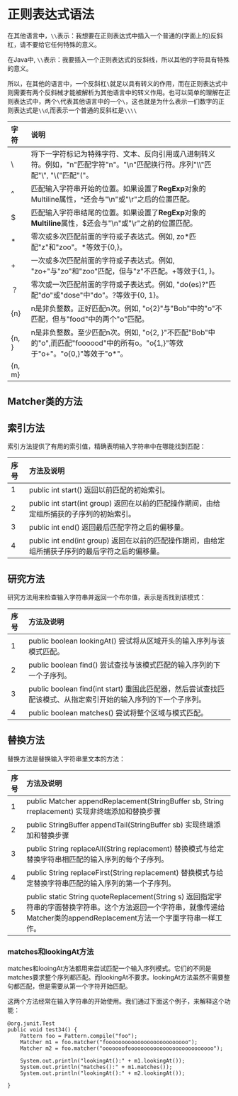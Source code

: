 # 正则表达式语法

在其他语言中，`\\`表示：我想要在正则表达式中插入一个普通的\(字面上的\)反斜杠，请不要给它任何特殊的意义。

在Java中, `\\`表示：我要插入一个正则表达式的反斜线，所以其他的字符具有特殊的意义。

所以，在其他的语言中，一个反斜杠`\`就足以具有转义的作用，而在正则表达式中则需要有两个反斜械才能被解析为其他语言中的转义作用。也可以简单的理解在正则表达式中，两个`\`代表其他语言中的一个`\`，这也就是为什么表示一们数字的正则表达式是`\\d`,而表示一个普通的反斜杠是`\\\\`

| 字符 | 说明 |
| :--- | :--- |
| \ | 将下一字符标记为特殊字符、文本、反向引用或八进制转义符。例如，"n"匹配字符"n"。"\n"匹配换行符。序列"\\\\"匹配"\\", "\\\("匹配"\("。 |
| ^ | 匹配输入字符串开始的位置。如果设置了**RegExp**对象的Multiline属性，^还会与"\n"或"\r"之后的位置匹配。 |
| $ | 匹配输入字符串结尾的位置。如果设置了**RegExp**对象的**Multiline**属性，$还会与"\n"或"\r"之前的位置匹配。 |
| \* | 零次或多次匹配前面的字符或子表达式。例如, zo\*匹配"z"和"zoo"。\*等效于{0,}。 |
| + | 一次或多次匹配前面的字符或子表达式。例如, "zo+"与"zo"和"zoo"匹配，但与"z"不匹配。+等效于{1, }。 |
| ？ | 零次或一次匹配前面的字符或子表达式。例如, "do\(es\)?"匹配"do"或"dose"中"do"。?等效于{0, 1}。 |
| {n} | n是非负整数。正好匹配n次。例如, "o{2}"与"Bob"中的"o"不匹配，但与"food"中的两个"o"匹配。 |
| {n, } | n是非负整数。至少匹配n次。例如, "o{2, }"不匹配"Bob"中的"o",而匹配"foooood"中的所有o。"o{1,}"等效于"o+"。"o{0,}"等效于"o\*"。 |
| {n, m} |  |



## Matcher类的方法

## 索引方法

索引方法提供了有用的索引值，精确表明输入字符串中在哪能找到匹配：

| 序号 | 方法及说明 |
| :--- | :--- |
| 1 | public int start\(\) 返回以前匹配的初始索引。 |
| 2 | public int start\(int group\) 返回在以前的匹配操作期间，由给定组所捕获的子序列的初始索引。 |
| 3 | public int end\(\) 返回最后匹配字符之后的偏移量。 |
| 4 | public int end\(int group\) 返回在以前的匹配操作期间，由给定组所捕获子序列的最后字符之后的偏移量。 |



## 研究方法

研究方法用来检查输入字符串并返回一个布尔值，表示是否找到该模式：

| 序号 | 方法及说明 |
| :--- | :--- |
| 1 | public boolean lookingAt\(\) 尝试将从区域开头的输入序列与该模式匹配。 |
| 2 | public boolean find\(\) 尝试查找与该模式匹配的输入序列的下一个子序列。 |
| 3 | public boolean find\(int start\) 重围此匹配器，然后尝试查找匹配该模式、从指定索引开始的输入序列的下一个子序列。 |
| 4 | public boolean matches\(\) 尝试将整个区域与模式匹配。 |



## 替换方法

替换方法是替换输入字符串里文本的方法：

| 序号 | 方法及说明 |
| :--- | :--- |
| 1 | public Matcher appendReplacement\(StringBuffer sb, String rreplacement\) 实现非终端添加和替换步骤 |
| 2 | public StringBuffer appendTail\(StringBuffer sb\) 实现终端添加和替换步骤 |
| 3 | public String replaceAll\(String replacement\) 替换模式与给定替换字符串相匹配的输入序列的每个子序列。 |
| 4 | public String replaceFirst\(String replacement\) 替换模式与给定替换字符串匹配的输入序列的第一个子序列。 |
| 5 | public static String quoteReplacement\(String s\) 返回指定字符串的字面替换字符串。这个方法返回一个字符串，就像传递给Matcher类的appendReplacement方法一个字面字符串一样工作。 |



### matches和lookingAt方法

matches和looingAt方法都用来尝试匹配一个输入序列模式。它们的不同是matches要求整个序列都匹配。而lookingAt不要求。lookingAt方法虽然不需要整句都匹配，但是需要从第一个字符开始匹配。

这两个方法经常在输入字符串的开始使用。我们通过下面这个例子，来解释这个功能：

```
@org.junit.Test
public void test34() {
	Pattern foo = Pattern.compile("foo");
	Matcher m1 = foo.matcher("foooooooooooooooooooooooooo");
	Matcher m2 = foo.matcher("ooooooofooooooooooooooooooooooooooo");

	System.out.println("lookingAt():" + m1.lookingAt());
	System.out.println("matches():" + m1.matches());
	System.out.println("lookingAt():" + m2.lookingAt());

}
```



